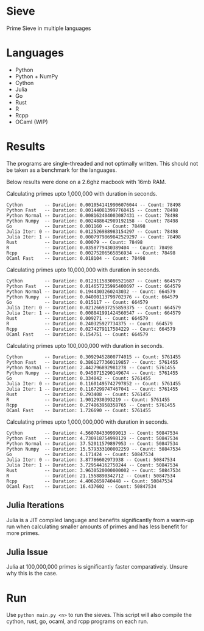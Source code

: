 # Sieve
Prime Sieve in multiple languages

# Languages
- Python
- Python + NumPy
- Cython
- Julia
- Go
- Rust
- R
- Rcpp
- OCaml (WIP)

# Results
The programs are single-threaded and not optimally written. This should not be taken as a benchmark for the languages.

Below results were done on a 2.6ghz macbook with 16mb RAM.

Calculating primes upto 1,000,000 with duration in seconds.
```
Cython        -- Duration: 0.0010541419906076044 -- Count: 78498
Python Fast   -- Duration: 0.001440813997760415 -- Count: 78498
Python Normal -- Duration: 0.008162404003087431 -- Count: 78498
Python Numpy  -- Duration: 0.002488642989192158 -- Count: 78498
Go            -- Duration: 0.001160 -- Count: 78498
Julia Iter: 0 -- Duration: 0.012526988983154297 -- Count: 78498
Julia Iter: 1 -- Duration: 0.0007979869842529297 -- Count: 78498
Rust          -- Duration: 0.00079 -- Count: 78498
R             -- Duration: 0.0358779430389404 -- Count: 78498
Rcpp          -- Duration: 0.00275206565856934 -- Count: 78498
OCaml Fast    -- Duration: 0.018104 -- Count: 78498
```

Calculating primes upto 10,000,000 with duration in seconds.
```
Cython        -- Duration: 0.012311583006521687 -- Count: 664579
Python Fast   -- Duration: 0.014657235995400697 -- Count: 664579
Python Normal -- Duration: 0.1944303260243032 -- Count: 664579
Python Numpy  -- Duration: 0.04000113799702376 -- Count: 664579
Go            -- Duration: 0.015117 -- Count: 664579
Julia Iter: 0 -- Duration: 0.021266937255859375 -- Count: 664579
Julia Iter: 1 -- Duration: 0.008841991424560547 -- Count: 664579
Rust          -- Duration: 0.009271 -- Count: 664579
R             -- Duration: 0.240325927734375 -- Count: 664579
Rcpp          -- Duration: 0.0274279117584229 -- Count: 664579
OCaml Fast    -- Duration: 0.154751 -- Count: 664579
```

Calculating primes upto 100,000,000 with duration in seconds.
```
Cython        -- Duration: 0.30929452800774015 -- Count: 5761455
Python Fast   -- Duration: 0.3861277360119857 -- Count: 5761455
Python Normal -- Duration: 2.442796892981278 -- Count: 5761455
Python Numpy  -- Duration: 0.9450715290149674 -- Count: 5761455
Go            -- Duration: 0.334042 -- Count: 5761455
Julia Iter: 0 -- Duration: 0.11601495742797852 -- Count: 5761455
Julia Iter: 1 -- Duration: 0.1167299747467041 -- Count: 5761455
Rust          -- Duration: 0.293408 -- Count: 5761455
R             -- Duration: 1.9012930393219 -- Count: 5761455
Rcpp          -- Duration: 0.274863958358765 -- Count: 5761455
OCaml Fast    -- Duration: 1.726690 -- Count: 5761455
```

Calculating primes upto 1,000,000,000 with duration in seconds.
```
Cython        -- Duration: 4.560784330999013 -- Count: 50847534
Python Fast   -- Duration: 4.730918754998129 -- Count: 50847534
Python Normal -- Duration: 37.52011579897953 -- Count: 50847534
Python Numpy  -- Duration: 15.579333100002259 -- Count: 50847534
Go            -- Duration: 4.171424 -- Count: 50847534
Julia Iter: 0 -- Duration: 3.87786602973938 -- Count: 50847534
Julia Iter: 1 -- Duration: 3.729544162750244 -- Count: 50847534
Rust          -- Duration: 3.9630520000000002 -- Count: 50847534
R             -- Duration: 21.1558890342712 -- Count: 50847534
Rcpp          -- Duration: 4.4062659740448 -- Count: 50847534
OCaml Fast    -- Duration: 16.437602 -- Count: 50847534
```

## Julia Iterations
Julia is a JIT compiled language and benefits significantly from a warm-up run when calculating smaller amounts of primes and has less benefit for more primes.

## Julia Issue
Julia at 100,000,000 primes is significantly faster comparatively. Unsure why this is the case.

# Run
Use `python main.py <n>` to run the sieves. This script will also compile the cython, rust, go, ocaml, and rcpp programs on each run.
